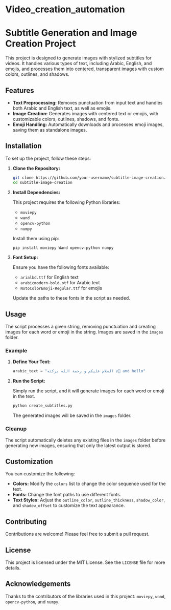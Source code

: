 # Video_creation_automation
# Subtitle Generation and Image Creation Project

This project is designed to generate images with stylized subtitles for videos. It handles various types of text, including Arabic, English, and emojis, and processes them into centered, transparent images with custom colors, outlines, and shadows.

## Features

- **Text Preprocessing:** Removes punctuation from input text and handles both Arabic and English text, as well as emojis.
- **Image Creation:** Generates images with centered text or emojis, with customizable colors, outlines, shadows, and fonts.
- **Emoji Handling:** Automatically downloads and processes emoji images, saving them as standalone images.

## Installation

To set up the project, follow these steps:

1. **Clone the Repository:**

    ```bash
    git clone https://github.com/your-username/subtitle-image-creation.git
    cd subtitle-image-creation
    ```

2. **Install Dependencies:**

    This project requires the following Python libraries:

    - `moviepy`
    - `wand`
    - `opencv-python`
    - `numpy`

    Install them using pip:

    ```bash
    pip install moviepy Wand opencv-python numpy
    ```

3. **Font Setup:**

    Ensure you have the following fonts available:

    - `arialbd.ttf` for English text
    - `arabicmodern-bold.otf` for Arabic text
    - `NotoColorEmoji-Regular.ttf` for emojis

    Update the paths to these fonts in the script as needed.

## Usage

The script processes a given string, removing punctuation and creating images for each word or emoji in the string. Images are saved in the `images` folder.

### Example

1. **Define Your Text:**

    ```python
    arabic_text = "السلام عليكم و رحمة الله بركته 🧙‍♀️ and hello"
    ```

2. **Run the Script:**

    Simply run the script, and it will generate images for each word or emoji in the text.

    ```bash
    python create_subtitles.py
    ```

    The generated images will be saved in the `images` folder.

### Cleanup

The script automatically deletes any existing files in the `images` folder before generating new images, ensuring that only the latest output is stored.

## Customization

You can customize the following:

- **Colors:** Modify the `colors` list to change the color sequence used for the text.
- **Fonts:** Change the font paths to use different fonts.
- **Text Styles:** Adjust the `outline_color`, `outline_thickness`, `shadow_color`, and `shadow_offset` to customize the text appearance.

## Contributing

Contributions are welcome! Please feel free to submit a pull request.

## License

This project is licensed under the MIT License. See the `LICENSE` file for more details.

## Acknowledgements

Thanks to the contributors of the libraries used in this project: `moviepy`, `wand`, `opencv-python`, and `numpy`.
